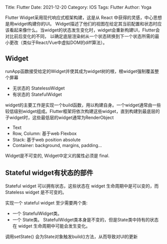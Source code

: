 Title: Flutter
Date: 2021-12-20
Category: IOS
Tags: Flutter
Author: Yoga

Flutter Widget采用现代响应式框架构建，这是从 React 中获得的灵感，中心思想是用widget构建你的UI。 Widget描述了他们的视图在给定其当前配置和状态时应该看起来像什么。当widget的状态发生变化时，widget会重新构建UI，Flutter会对比前后变化的不同， 以确定底层渲染树从一个状态转换到下一个状态所需的最小更改（类似于React/Vue中虚拟DOM的diff算法）。

## Widget

runApp函数接受给定的Widget并使其成为widget树的根，根widget强制覆盖整个屏幕

* 无状态的 StatelessWidget
* 有状态的 StatefulWidget

widget的主要工作是实现一个build函数，用以构建自身。一个widget通常由一些较低级别widget组成。Flutter框架将依次构建这些widget，直到构建到最底层的子widget时，这些最低层的widget通常为RenderObject

* Text
* Row, Column: 基于web Flexbox
* Stack: 基于web position absolute
* Container: background, margins, padding...

Widget是不可变的, Widget中定义的属性必须是 final.

## Stateful widget有状态的部件

Stateful widget 可以拥有状态，这些状态在 widget 生命周期中是可以变的，而 Stateless widget 是不可变的。

实现一个 stateful widget 至少需要两个类:

* 一个 StatefulWidget类。
* 一个 State类。 StatefulWidget类本身是不变的，但是State类中持有的状态在 widget 生命周期中可能会发生变化。

调用setState() 会为State对象触发build()方法，从而导致对UI的更新

